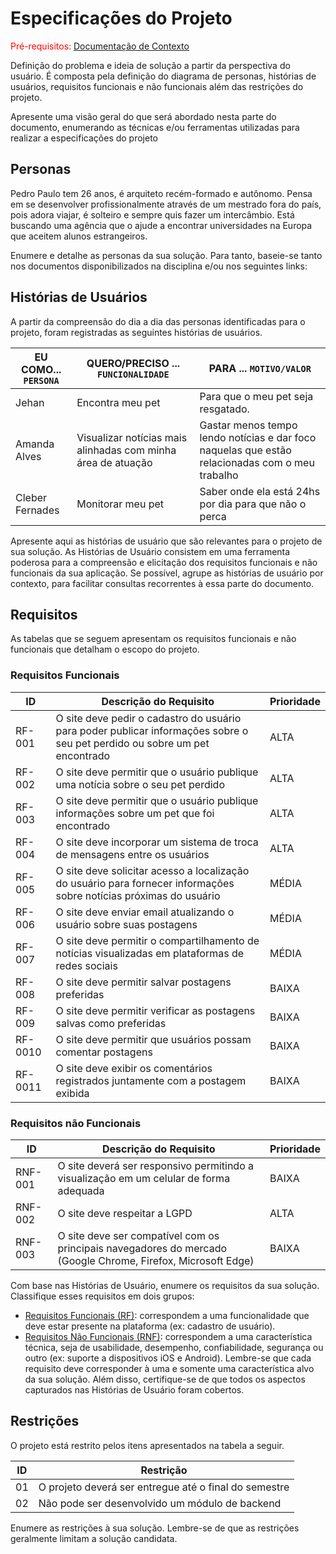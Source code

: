 # Especificações do Projeto

<span style="color:red">Pré-requisitos: <a href="1-Documentação de Contexto.md"> Documentação de Contexto</a></span>

Definição do problema e ideia de solução a partir da perspectiva do usuário. É composta pela definição do  diagrama de personas, histórias de usuários, requisitos funcionais e não funcionais além das restrições do projeto.

Apresente uma visão geral do que será abordado nesta parte do documento, enumerando as técnicas e/ou ferramentas utilizadas para realizar a especificações do projeto

## Personas

Pedro Paulo tem 26 anos, é arquiteto recém-formado e autônomo. Pensa em se desenvolver profissionalmente através de um mestrado fora do país, pois adora viajar, é solteiro e sempre quis fazer um intercâmbio. Está buscando uma agência que o ajude a encontrar universidades na Europa que aceitem alunos estrangeiros.

Enumere e detalhe as personas da sua solução. Para tanto, baseie-se tanto nos documentos disponibilizados na disciplina e/ou nos seguintes links:


## Histórias de Usuários

A partir da compreensão do dia a dia das personas identificadas para o projeto, foram registradas as seguintes histórias de usuários.

|EU COMO... `PERSONA`| QUERO/PRECISO ... `FUNCIONALIDADE` |PARA ... `MOTIVO/VALOR`                 |
|--------------------|------------------------------------|----------------------------------------|
|Jehan               | Encontra meu pet            | Para que o meu pet seja resgatado.            |
|Amanda Alves        | Visualizar notícias mais alinhadas com minha área de atuação| Gastar menos tempo lendo notícias e dar foco naquelas que estão relacionadas com o meu trabalho |
|Cleber Fernades     | Monitorar meu pet                 | Saber onde ela está 24hs por dia para que não o perca |

Apresente aqui as histórias de usuário que são relevantes para o projeto de sua solução. As Histórias de Usuário consistem em uma ferramenta poderosa para a compreensão e elicitação dos requisitos funcionais e não funcionais da sua aplicação. Se possível, agrupe as histórias de usuário por contexto, para facilitar consultas recorrentes à essa parte do documento.


## Requisitos

As tabelas que se seguem apresentam os requisitos funcionais e não funcionais que detalham o escopo do projeto.

### Requisitos Funcionais

|ID    | Descrição do Requisito  | Prioridade |
|------|-----------------------------------------|----|
|RF-001| O site deve pedir o cadastro do usuário para poder publicar informações sobre o seu pet perdido ou sobre um pet encontrado | ALTA | 
|RF-002| O site deve permitir que o usuário publique uma notícia sobre o seu pet perdido | ALTA |
|RF-003| O site deve permitir que o usuário publique informações sobre um pet que foi encontrado | ALTA |
|RF-004| O site deve incorporar um sistema de troca de mensagens entre os usuários | ALTA |
|RF-005| O site deve solicitar acesso a localização do usuário para fornecer informações sobre notícias próximas do usuário | MÉDIA |
|RF-006| O site deve enviar email atualizando o usuário sobre suas postagens | MÉDIA |
|RF-007| O site deve permitir o compartilhamento de notícias visualizadas em plataformas de redes sociais | MÉDIA |
|RF-008| O site deve permitir salvar postagens preferidas | BAIXA |
|RF-009| O site deve permitir verificar as postagens salvas como preferidas | BAIXA |
|RF-0010| O site deve permitir que usuários possam comentar postagens | BAIXA |
|RF-0011| O site deve exibir os comentários registrados juntamente com a postagem exibida | BAIXA |


### Requisitos não Funcionais

|ID     | Descrição do Requisito  |Prioridade |
|-------|-------------------------|----|
|RNF-001| O site deverá ser responsivo permitindo a visualização em um celular de forma adequada |  BAIXA | 
|RNF-002| O site deve respeitar a LGPD |  ALTA | 
|RNF-003| O site deve ser compatível com os principais navegadores do mercado (Google Chrome, Firefox, Microsoft Edge) |  BAIXA | 


Com base nas Histórias de Usuário, enumere os requisitos da sua solução. Classifique esses requisitos em dois grupos:

- [Requisitos Funcionais
 (RF)](https://pt.wikipedia.org/wiki/Requisito_funcional):
 correspondem a uma funcionalidade que deve estar presente na
  plataforma (ex: cadastro de usuário).
- [Requisitos Não Funcionais
  (RNF)](https://pt.wikipedia.org/wiki/Requisito_n%C3%A3o_funcional):
  correspondem a uma característica técnica, seja de usabilidade,
  desempenho, confiabilidade, segurança ou outro (ex: suporte a
  dispositivos iOS e Android).
Lembre-se que cada requisito deve corresponder à uma e somente uma
característica alvo da sua solução. Além disso, certifique-se de que
todos os aspectos capturados nas Histórias de Usuário foram cobertos.

## Restrições

O projeto está restrito pelos itens apresentados na tabela a seguir.

|ID| Restrição                                             |
|--|-------------------------------------------------------|
|01| O projeto deverá ser entregue até o final do semestre |
|02| Não pode ser desenvolvido um módulo de backend        |


Enumere as restrições à sua solução. Lembre-se de que as restrições geralmente limitam a solução candidata.
